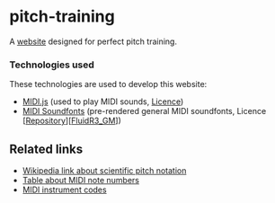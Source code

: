 # pitch-training
A [website](https://rayo3.github.io/pitch-training) designed for perfect pitch training.

### Technologies used
These technologies are used to develop this website:
- [MIDI.js](https://github.com/mudcube/MIDI.js) (used to play MIDI sounds, [Licence](https://github.com/mudcube/MIDI.js/blob/master/LICENSE.txt))
- [MIDI Soundfonts](https://github.com/gleitz/midi-js-soundfonts) (pre-rendered general MIDI soundfonts, Licence [[Repository](https://github.com/gleitz/midi-js-soundfonts/blob/gh-pages/LICENSE.txt)][[FluidR3_GM](https://creativecommons.org/licenses/by/3.0/us/)])

## Related links
- [Wikipedia link about scientific pitch notation](https://en.wikipedia.org/wiki/Scientific_pitch_notation)
- [Table about MIDI note numbers](https://www.inspiredacoustics.com/en/MIDI_note_numbers_and_center_frequencies)
- [MIDI instrument codes](https://en.wikipedia.org/wiki/General_MIDI#Program_change_events)